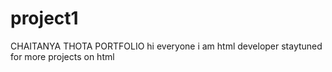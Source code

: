 # project1
CHAITANYA THOTA PORTFOLIO
hi everyone i am html developer 
staytuned for more projects on html
